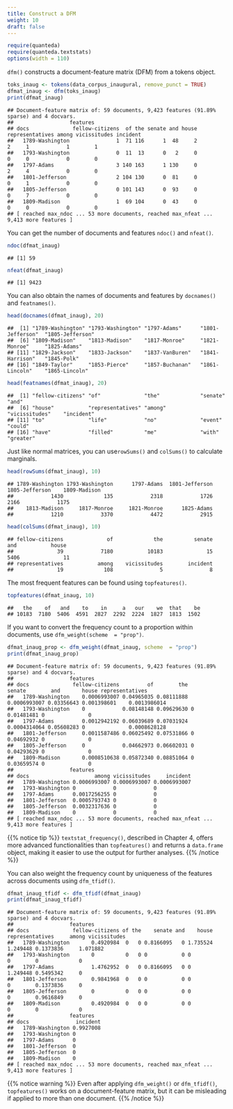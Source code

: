 ```yaml
---
title: Construct a DFM
weight: 10
draft: false
---
```



```r
require(quanteda)
require(quanteda.textstats)
options(width = 110)
```

`dfm()` constructs a document-feature matrix (DFM) from a tokens object.


```r
toks_inaug <- tokens(data_corpus_inaugural, remove_punct = TRUE)
dfmat_inaug <- dfm(toks_inaug)
print(dfmat_inaug)
```

```
## Document-feature matrix of: 59 documents, 9,423 features (91.89% sparse) and 4 docvars.
##                  features
## docs              fellow-citizens  of the senate and house representatives among vicissitudes incident
##   1789-Washington               1  71 116      1  48     2               2     1            1        1
##   1793-Washington               0  11  13      0   2     0               0     0            0        0
##   1797-Adams                    3 140 163      1 130     0               2     4            0        0
##   1801-Jefferson                2 104 130      0  81     0               0     1            0        0
##   1805-Jefferson                0 101 143      0  93     0               0     7            0        0
##   1809-Madison                  1  69 104      0  43     0               0     0            0        0
## [ reached max_ndoc ... 53 more documents, reached max_nfeat ... 9,413 more features ]
```

You can get the number of documents and features `ndoc()` and `nfeat()`.


```r
ndoc(dfmat_inaug)
```

```
## [1] 59
```

```r
nfeat(dfmat_inaug)
```

```
## [1] 9423
```

You can also obtain the names of documents and features by `docnames()` and `featnames()`.


```r
head(docnames(dfmat_inaug), 20)
```

```
##  [1] "1789-Washington" "1793-Washington" "1797-Adams"      "1801-Jefferson"  "1805-Jefferson" 
##  [6] "1809-Madison"    "1813-Madison"    "1817-Monroe"     "1821-Monroe"     "1825-Adams"     
## [11] "1829-Jackson"    "1833-Jackson"    "1837-VanBuren"   "1841-Harrison"   "1845-Polk"      
## [16] "1849-Taylor"     "1853-Pierce"     "1857-Buchanan"   "1861-Lincoln"    "1865-Lincoln"
```

```r
head(featnames(dfmat_inaug), 20)
```

```
##  [1] "fellow-citizens" "of"              "the"             "senate"          "and"            
##  [6] "house"           "representatives" "among"           "vicissitudes"    "incident"       
## [11] "to"              "life"            "no"              "event"           "could"          
## [16] "have"            "filled"          "me"              "with"            "greater"
```

Just like normal matrices, you can use`rowSums()` and `colSums()` to calculate marginals. 


```r
head(rowSums(dfmat_inaug), 10)
```

```
## 1789-Washington 1793-Washington      1797-Adams  1801-Jefferson  1805-Jefferson    1809-Madison 
##            1430             135            2318            1726            2166            1175 
##    1813-Madison     1817-Monroe     1821-Monroe      1825-Adams 
##            1210            3370            4472            2915
```

```r
head(colSums(dfmat_inaug), 10)
```

```
## fellow-citizens              of             the          senate             and           house 
##              39            7180           10183              15            5406              11 
## representatives           among    vicissitudes        incident 
##              19             108               5               8
```

The most frequent features can be found using `topfeatures()`.


```r
topfeatures(dfmat_inaug, 10)
```

```
##   the    of   and    to    in     a   our    we  that    be 
## 10183  7180  5406  4591  2827  2292  2224  1827  1813  1502
```

If you want to convert the frequency count to a proportion within documents, use `dfm_weight(scheme  = "prop")`.


```r
dfmat_inaug_prop <- dfm_weight(dfmat_inaug, scheme  = "prop")
print(dfmat_inaug_prop)
```

```
## Document-feature matrix of: 59 documents, 9,423 features (91.89% sparse) and 4 docvars.
##                  features
## docs              fellow-citizens         of        the       senate        and       house representatives
##   1789-Washington    0.0006993007 0.04965035 0.08111888 0.0006993007 0.03356643 0.001398601    0.0013986014
##   1793-Washington    0            0.08148148 0.09629630 0            0.01481481 0              0           
##   1797-Adams         0.0012942192 0.06039689 0.07031924 0.0004314064 0.05608283 0              0.0008628128
##   1801-Jefferson     0.0011587486 0.06025492 0.07531866 0            0.04692932 0              0           
##   1805-Jefferson     0            0.04662973 0.06602031 0            0.04293629 0              0           
##   1809-Madison       0.0008510638 0.05872340 0.08851064 0            0.03659574 0              0           
##                  features
## docs                     among vicissitudes     incident
##   1789-Washington 0.0006993007 0.0006993007 0.0006993007
##   1793-Washington 0            0            0           
##   1797-Adams      0.0017256255 0            0           
##   1801-Jefferson  0.0005793743 0            0           
##   1805-Jefferson  0.0032317636 0            0           
##   1809-Madison    0            0            0           
## [ reached max_ndoc ... 53 more documents, reached max_nfeat ... 9,413 more features ]
```

{{% notice tip %}}
`textstat_frequency()`, described in Chapter 4, offers more advanced functionalities than `topfeatures()` and returns a `data.frame` object, making it easier to use the output for further analyses.
{{% /notice %}}


You can also weight the frequency count by uniqueness of the features across documents using `dfm_tfidf()`.


```r
dfmat_inaug_tfidf <- dfm_tfidf(dfmat_inaug)
print(dfmat_inaug_tfidf)
```

```
## Document-feature matrix of: 59 documents, 9,423 features (91.89% sparse) and 4 docvars.
##                  features
## docs              fellow-citizens of the    senate and    house representatives     among vicissitudes
##   1789-Washington       0.4920984  0   0 0.8166095   0 1.735524        1.249448 0.1373836     1.071882
##   1793-Washington       0          0   0 0           0 0               0        0             0       
##   1797-Adams            1.4762952  0   0 0.8166095   0 0               1.249448 0.5495342     0       
##   1801-Jefferson        0.9841968  0   0 0           0 0               0        0.1373836     0       
##   1805-Jefferson        0          0   0 0           0 0               0        0.9616849     0       
##   1809-Madison          0.4920984  0   0 0           0 0               0        0             0       
##                  features
## docs               incident
##   1789-Washington 0.9927008
##   1793-Washington 0        
##   1797-Adams      0        
##   1801-Jefferson  0        
##   1805-Jefferson  0        
##   1809-Madison    0        
## [ reached max_ndoc ... 53 more documents, reached max_nfeat ... 9,413 more features ]
```

{{% notice warning %}}
Even after applying  `dfm_weight()` or `dfm_tfidf()`, `topfeatures()` works on a document-feature matrix, but it can be misleading if applied to more than one document.
{{% /notice %}}
